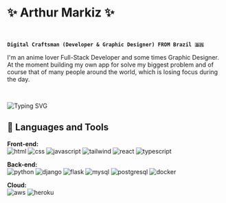 # ✨ Arthur Markiz ✨
<br/>

**`Digital Craftsman (Developer & Graphic Designer) FROM Brazil 🇧🇷`**

I'm an anime lover Full-Stack Developer and some times Graphic Designer. At the moment building 
my own app for solve my biggest problem and of course that of many people around the world, which is 
losing focus during the day.

<br/>

<img href="https://git.io/typing-svg"><img src="https://readme-typing-svg.herokuapp.com?font=Fira+Code&weight=500&size=26&letterSpacing=1px&duration=4000&pause=1000&color=FFFFFF&background=16FFFC00&center=false&vCenter=false&width=435&lines=Welcome+to+my+World!+👋;Always+coding+👨‍💻;" alt="Typing SVG" /></img>


## 🧰 Languages and Tools

**Front-end:** <br/>
![html](https://img.shields.io/badge/HTML5-E34F26?style=for-the-badge&logo=html5&logoColor=white)
![css](https://img.shields.io/badge/CSS3-1572B6?style=for-the-badge&logo=css3&logoColor=white)
![javascript](https://img.shields.io/badge/JavaScript-323330?style=for-the-badge&logo=javascript&logoColor=F7DF1E)
![tailwind](https://img.shields.io/badge/Tailwind_CSS-38B2AC?style=for-the-badge&logo=tailwind-css&logoColor=white) 
![react](https://img.shields.io/badge/React-20232A?style=for-the-badge&logo=react&logoColor=61DAFB)
![typescript](https://img.shields.io/badge/TypeScript-007ACC?style=for-the-badge&logo=typescript&logoColor=white) <br/>

**Back-end:** <br/>
![python](https://img.shields.io/badge/Python-FFD43B?style=for-the-badge&logo=python&logoColor=blue)
![django](https://img.shields.io/badge/Django-092E20?style=for-the-badge&logo=django&logoColor=green)
![flask](https://img.shields.io/badge/Flask-000000?style=for-the-badge&logo=flask&logoColor=white)
![mysql](https://img.shields.io/badge/MySQL-005C84?style=for-the-badge&logo=mysql&logoColor=white)
![postgresql](https://img.shields.io/badge/PostgreSQL-316192?style=for-the-badge&logo=postgresql&logoColor=white)
![docker](https://img.shields.io/badge/Docker-2CA5E0?style=for-the-badge&logo=docker&logoColor=white) <br/>

**Cloud:** <br/>
![aws](https://img.shields.io/badge/Amazon_AWS-FF9900?style=for-the-badge&logo=amazonaws&logoColor=white)
![heroku](https://img.shields.io/badge/Heroku-430098?style=for-the-badge&logo=heroku&logoColor=white)

